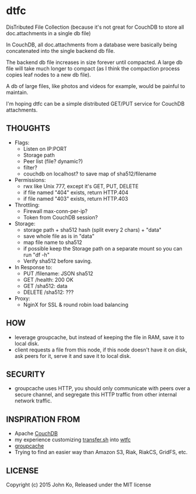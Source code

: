 # dtfc
DisTributed File Collection (because it's not great for CouchDB to store all doc.attachments in a single db file)

In CouchDB, all doc.attachments from a database were basically being concatenated into the single backend db file.

The backend db file increases in size forever until compacted. A large db file will take much longer to compact (as I think the compaction process copies leaf nodes to a new db file).

A db of large files, like photos and videos for example, would be painful to maintain.

I'm hoping dtfc can be a simple distributed GET/PUT service for CouchDB attachments.

## THOUGHTS

- Flags:
  - Listen on IP:PORT
  - Storage path
  - Peer list (file? dynamic?)
  - filter?
  - couchdb on localhost? to save map of sha512/filename
- Permissions:
  - rwx like Unix 777, except it's GET, PUT, DELETE
  - if file named "404" exists, return HTTP.404
  - if file named "403" exists, return HTTP.403
- Throttling:
  - Firewall max-conn-per-ip?
  - Token from CouchDB session?
- Storage:
  - storage path + sha512 hash (split every 2 chars) + "data"
  - save whole file as is in "data"
  - map file name to sha512
  - if possible keep the Storage path on a separate mount so you can run "df -h"
  - Verify sha512 before saving.
- In Response to:
  - PUT /filename: JSON sha512
  - GET /health: 200 OK
  - GET /sha512: data
  - DELETE /sha512: ???
- Proxy:
  - NginX for SSL & round robin load balancing

## HOW

- leverage groupcache, but instead of keeping the file in RAM, save it to local disk.
- client requests a file from this node, if this node doesn't have it on disk, ask peers for it, serve it and save it to local disk.

## SECURITY

- groupcache uses HTTP, you should only communicate with peers over a secure channel, and segregate this HTTP traffic from other internal network traffic.

## INSPIRATION FROM

- Apache [CouchDB](http://couchdb.apache.org/)
- my experience customizing [transfer.sh](https://transfer.sh/) into [wtfc](https://github.com/johnko/wtfc/)
- [groupcache](https://github.com/golang/groupcache)
- Trying to find an easier way than Amazon S3, Riak, RiakCS, GridFS, etc.

## LICENSE

Copyright (c) 2015 John Ko, Released under the MIT license
